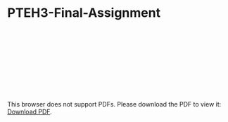 # PTEH3-Final-Assignment

<object data="https://github.com/saveffer1/PTEH3-Final-Assignment/blob/main/Penetration-Test-Report.pdf" type="application/pdf" width="700px" height="700px">
    <embed src="https://github.com/saveffer1/PTEH3-Final-Assignment/blob/main/Penetration-Test-Report.pdf">
        <p>This browser does not support PDFs. Please download the PDF to view it: <a href="https://github.com/saveffer1/PTEH3-Final-Assignment/blob/main/Penetration-Test-Report.pdf">Download PDF</a>.</p>
    </embed>
</object>
